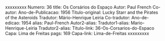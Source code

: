 xxxxxxxxx
Numero: 36
title: Os Corsários do Espaço
Autor: Paul French
Co-autor: 
Ano-de-Publicacao: 1956
Titulo-original: Lucky Starr and the Pirates of the Asteroids
Tradutor: Mário-Henrique Leiria
Co-tradutor: 
Ano-de-edicao: 1954
alias: Paul-French
Autor2-alias: 
Tradutor1-alias: Mario-Henrique-Leiria
Tradutor2-alias: 
Titulo-link: 36-Os-Corsarios-do-Espaco
Capa: Lima de Freitas
pags: 169
Capa-link: Lima-de-Freitas
xxxxxxxxx